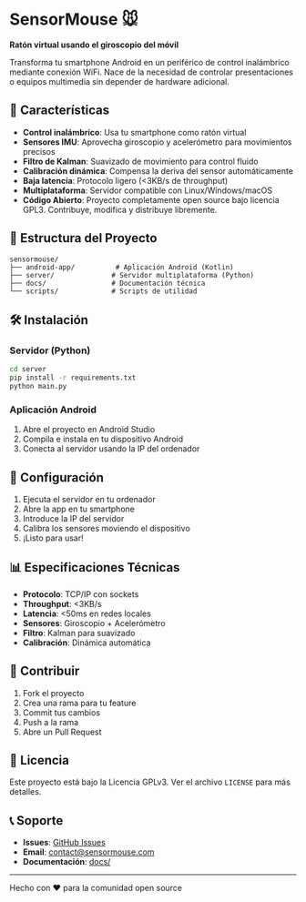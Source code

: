 # SensorMouse 🐭

**Ratón virtual usando el giroscopio del móvil**

Transforma tu smartphone Android en un periférico de control inalámbrico mediante conexión WiFi. Nace de la necesidad de controlar presentaciones o equipos multimedia sin depender de hardware adicional.

## 🚀 Características

- **Control inalámbrico**: Usa tu smartphone como ratón virtual
- **Sensores IMU**: Aprovecha giroscopio y acelerómetro para movimientos precisos
- **Filtro de Kalman**: Suavizado de movimiento para control fluido
- **Calibración dinámica**: Compensa la deriva del sensor automáticamente
- **Baja latencia**: Protocolo ligero (<3KB/s de throughput)
- **Multiplataforma**: Servidor compatible con Linux/Windows/macOS
- **Código Abierto**: Proyecto completamente open source bajo licencia GPL3. Contribuye, modifica y distribuye libremente.

## 📁 Estructura del Proyecto

```
sensormouse/
├── android-app/          # Aplicación Android (Kotlin)
├── server/              # Servidor multiplataforma (Python)
├── docs/                # Documentación técnica
└── scripts/             # Scripts de utilidad
```

## 🛠️ Instalación

### Servidor (Python)

```bash
cd server
pip install -r requirements.txt
python main.py
```

### Aplicación Android

1. Abre el proyecto en Android Studio
2. Compila e instala en tu dispositivo Android
3. Conecta al servidor usando la IP del ordenador

## 🔧 Configuración

1. Ejecuta el servidor en tu ordenador
2. Abre la app en tu smartphone
3. Introduce la IP del servidor
4. Calibra los sensores moviendo el dispositivo
5. ¡Listo para usar!

## 📊 Especificaciones Técnicas

- **Protocolo**: TCP/IP con sockets
- **Throughput**: <3KB/s
- **Latencia**: <50ms en redes locales
- **Sensores**: Giroscopio + Acelerómetro
- **Filtro**: Kalman para suavizado
- **Calibración**: Dinámica automática

## 🤝 Contribuir

1. Fork el proyecto
2. Crea una rama para tu feature
3. Commit tus cambios
4. Push a la rama
5. Abre un Pull Request

## 📄 Licencia

Este proyecto está bajo la Licencia GPLv3. Ver el archivo `LICENSE` para más detalles.

## 📞 Soporte

- **Issues**: [GitHub Issues](https://github.com/natone2/sensormouse/issues)
- **Email**: contact@sensormouse.com
- **Documentación**: [docs/](docs/)

---

Hecho con ❤️ para la comunidad open source 